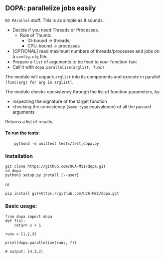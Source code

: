 ## DOPA: parallelize jobs easily

`DO PArallel` stuff. This is as simple as it sounds.

  * Decide if you need Threads or Processes. 
       * Rule of Thumb: 
            * IO-bound -> threads; 
            * CPU-bound -> processes
  * [*OPTIONAL*] read maximum numbers of threads/processes and jobs on a `config.cfg` file.
  * Prepare a `list` of arguments to be feed to your function `func`
  * Call it with  `dopa.parallelize(arglist, func)`

The module will unpack `arglist` into its components and execute in parallel
`[func(arg) for arg in arglist]`.

The module checks consistency through the list of function parameters, by 
  * inspecting the signature of the target function
  * checking the consistency (`same type` equivalence) of all the passed arguments

Returns a list of results.

#### To run the tests:

```
    python3 -m unittest tests/test_dopa.py
```


### Installation
```
git clone https://github.com/UCA-MSI/dopa.git
cd dopa
python3 setup.py install [--user]
```

or

```
pip install git+https://github.com/UCA-MSI/dopa.git
```

### Basic usage:
```
from dopa import dopa
def f(x):
    return x + 1

runs = [1,2,3]

print(dopa.parallelize(runs, f))

# output: [4,3,2]
```

